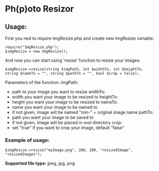 # Ph(p)oto Resizor

## Usage:
First you ned to require ImgResize.php and create new ImgResize variable:
```
require("ImgResize.php");
$imgResize = new ImgResize();
```
And now you can start using 'resize' function to resize your images:
```
$imgResize->resize(string $imgPath, int $widthTo, int $heightTo, string $nameTo = "", string $pathTo = "", bool $crop = false);
```
Parameters of the function:
imgPath:
- path to your image you want to resize
widthTo:
- width you want your image to be resized to
heightTo:
- height you want your image to be resized to
nameTo: 
- name you want your image to be named to
- if not given, image will be named "min-" + original image name
pathTo:
- path you want your image to be saved to
- if not given, image will be placed in root directory
crop:
- set "true" if you want to crop your image, default "false"

### Example of usage:
```
$imgResize->resize("myImage.png", 200, 200, "resizedImage", "resizedImages");
```

**Supported file type:** jpeg, jpg, png
